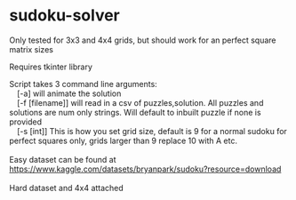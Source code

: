 # sudoku-solver

Only tested for 3x3 and 4x4 grids, but should work for an perfect square matrix sizes <br />

Requires tkinter library <br />

Script takes 3 command line arguments: <br />
  &emsp;[-a] will animate the solution <br />
  &emsp;[-f [filename]] will read in a csv of puzzles,solution. All puzzles and solutions are num only strings. Will default to inbuilt puzzle if none is provided <br />
  &emsp;[-s [int]] This is how you set grid size, default is 9 for a normal sudoku for perfect squares only, grids larger than 9 replace 10 with A etc. <br /><br />
Easy dataset can be found at https://www.kaggle.com/datasets/bryanpark/sudoku?resource=download <br />
<br />
Hard dataset and 4x4 attached

